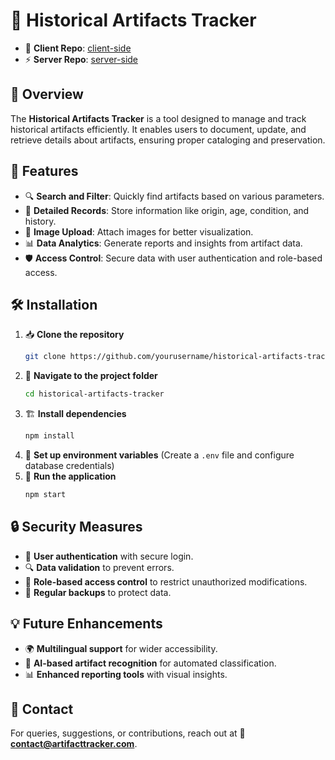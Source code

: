 # 🏺 Historical Artifacts Tracker

- 🚀 **Client Repo**: [client-side](https://github.com/mehediNabil24/Artifacts-client-site)
- ⚡ **Server Repo**: [server-side](https://github.com/mehediNabil24/Artifacts-server-site)


## 📜 Overview
The **Historical Artifacts Tracker** is a tool designed to manage and track historical artifacts efficiently. It enables users to document, update, and retrieve details about artifacts, ensuring proper cataloging and preservation.

## 🚀 Features
- 🔍 **Search and Filter**: Quickly find artifacts based on various parameters.
- 📝 **Detailed Records**: Store information like origin, age, condition, and history.
- 📸 **Image Upload**: Attach images for better visualization.
- 📊 **Data Analytics**: Generate reports and insights from artifact data.
- 🛡 **Access Control**: Secure data with user authentication and role-based access.

## 🛠 Installation
1. 📥 **Clone the repository**
   ```sh
   git clone https://github.com/yourusername/historical-artifacts-tracker.git
   ```
2. 📂 **Navigate to the project folder**
   ```sh
   cd historical-artifacts-tracker
   ```
3. 🏗 **Install dependencies**
   ```sh
   npm install
   ```
4. 🔑 **Set up environment variables** (Create a `.env` file and configure database credentials)
5. 🚀 **Run the application**
   ```sh
   npm start
   ```

## 🔒 Security Measures
- 🔑 **User authentication** with secure login.
- 🔍 **Data validation** to prevent errors.
- 🔐 **Role-based access control** to restrict unauthorized modifications.
- 🔄 **Regular backups** to protect data.

## 💡 Future Enhancements
- 🌍 **Multilingual support** for wider accessibility.
- 🤖 **AI-based artifact recognition** for automated classification.
- 📊 **Enhanced reporting tools** with visual insights.

## 📧 Contact
For queries, suggestions, or contributions, reach out at 📩 **contact@artifacttracker.com**.




